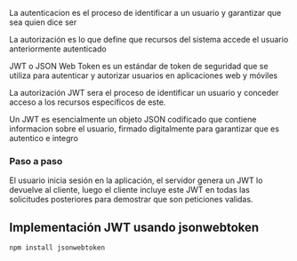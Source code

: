 
La autenticacion es el proceso de identificar a un usuario y garantizar que sea quien dice ser

La autorización es lo que define que recursos del sistema accede el usuario anteriormente autenticado

JWT o JSON Web Token es un estándar de token de seguridad que se utiliza para autenticar y autorizar usuarios en aplicaciones web y móviles

La autorización JWT sera el proceso de identificar un usuario y conceder acceso a los recursos específicos de este.

Un JWT es esencialmente un objeto JSON codificado que contiene informacion sobre el usuario, firmado digitalmente para garantizar que es autentico e integro

### Paso a paso

El usuario inicia sesión en la aplicación, el servidor genera un JWT lo devuelve al cliente, luego el cliente incluye este JWT en todas las solicitudes posteriores para demostrar que son peticiones validas.

## Implementación JWT usando jsonwebtoken

```
npm install jsonwebtoken
```

